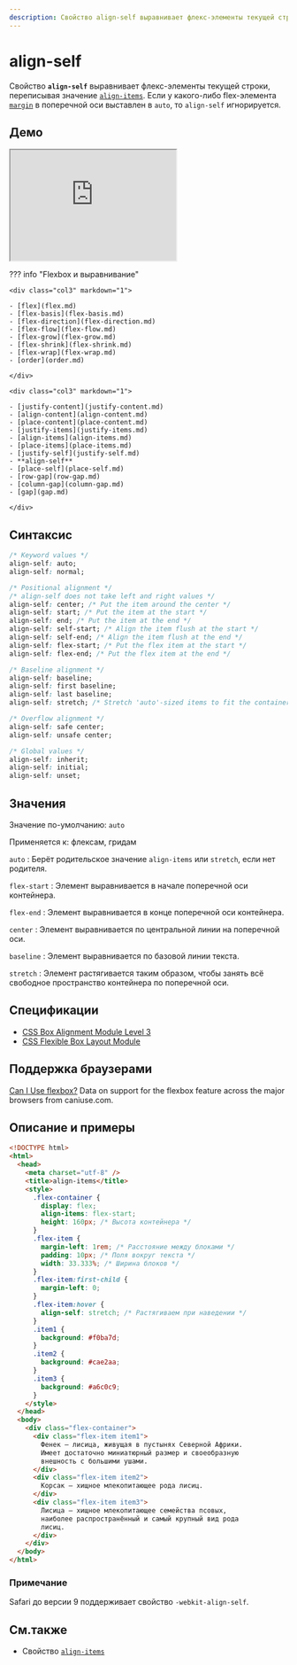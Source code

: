 ```yaml
---
description: Свойство align-self выравнивает флекс-элементы текущей строки, переписывая значение align-items
---
```


# align-self

Свойство **`align-self`** выравнивает флекс-элементы текущей строки, переписывая значение [`align-items`](/css/align-items/). Если у какого-либо flex-элемента [`margin`](margin.md) в поперечной оси выставлен в `auto`, то `align-self` игнорируется.

## Демо

<iframe class="interactive is-default-height" height="200" src="https://interactive-examples.mdn.mozilla.net/pages/css/align-self.html" title="MDN Web Docs Interactive Example" loading="lazy" data-readystate="complete"></iframe>

??? info "Flexbox и выравнивание"

    <div class="col3" markdown="1">

    - [flex](flex.md)
    - [flex-basis](flex-basis.md)
    - [flex-direction](flex-direction.md)
    - [flex-flow](flex-flow.md)
    - [flex-grow](flex-grow.md)
    - [flex-shrink](flex-shrink.md)
    - [flex-wrap](flex-wrap.md)
    - [order](order.md)

    </div>

    <div class="col3" markdown="1">

    - [justify-content](justify-content.md)
    - [align-content](align-content.md)
    - [place-content](place-content.md)
    - [justify-items](justify-items.md)
    - [align-items](align-items.md)
    - [place-items](place-items.md)
    - [justify-self](justify-self.md)
    - **align-self**
    - [place-self](place-self.md)
    - [row-gap](row-gap.md)
    - [column-gap](column-gap.md)
    - [gap](gap.md)

    </div>

## Синтаксис

```css
/* Keyword values */
align-self: auto;
align-self: normal;

/* Positional alignment */
/* align-self does not take left and right values */
align-self: center; /* Put the item around the center */
align-self: start; /* Put the item at the start */
align-self: end; /* Put the item at the end */
align-self: self-start; /* Align the item flush at the start */
align-self: self-end; /* Align the item flush at the end */
align-self: flex-start; /* Put the flex item at the start */
align-self: flex-end; /* Put the flex item at the end */

/* Baseline alignment */
align-self: baseline;
align-self: first baseline;
align-self: last baseline;
align-self: stretch; /* Stretch 'auto'-sized items to fit the container */

/* Overflow alignment */
align-self: safe center;
align-self: unsafe center;

/* Global values */
align-self: inherit;
align-self: initial;
align-self: unset;
```

## Значения

Значение по-умолчанию: `auto`

Применяется к: флексам, гридам

`auto`
: Берёт родительское значение `align-items` или `stretch`, если нет родителя.

`flex-start`
: Элемент выравнивается в начале поперечной оси контейнера.

`flex-end`
: Элемент выравнивается в конце поперечной оси контейнера.

`center`
: Элемент выравнивается по центральной линии на поперечной оси.

`baseline`
: Элемент выравнивается по базовой линии текста.

`stretch`
: Элемент растягивается таким образом, чтобы занять всё свободное пространство контейнера по поперечной оси.

## Спецификации

- [CSS Box Alignment Module Level 3](https://drafts.csswg.org/css-align-3/#propdef-align-self)
- [CSS Flexible Box Layout Module](https://drafts.csswg.org/css-flexbox-1/#propdef-align-self)

## Поддержка браузерами

<p class="ciu_embed" data-feature="flexbox" data-periods="future_1,current,past_1,past_2">
  <a href="http://caniuse.com/#feat=flexbox">Can I Use flexbox?</a> Data on support for the flexbox feature across the major browsers from caniuse.com.
</p>

## Описание и примеры

```html
<!DOCTYPE html>
<html>
  <head>
    <meta charset="utf-8" />
    <title>align-items</title>
    <style>
      .flex-container {
        display: flex;
        align-items: flex-start;
        height: 160px; /* Высота контейнера */
      }
      .flex-item {
        margin-left: 1rem; /* Расстояние между блоками */
        padding: 10px; /* Поля вокруг текста */
        width: 33.333%; /* Ширина блоков */
      }
      .flex-item:first-child {
        margin-left: 0;
      }
      .flex-item:hover {
        align-self: stretch; /* Растягиваем при наведении */
      }
      .item1 {
        background: #f0ba7d;
      }
      .item2 {
        background: #cae2aa;
      }
      .item3 {
        background: #a6c0c9;
      }
    </style>
  </head>
  <body>
    <div class="flex-container">
      <div class="flex-item item1">
        Фенек — лисица, живущая в пустынях Северной Африки.
        Имеет достаточно миниатюрный размер и своеобразную
        внешность с большими ушами.
      </div>
      <div class="flex-item item2">
        Корсак — хищное млекопитающее рода лисиц.
      </div>
      <div class="flex-item item3">
        Лисица — хищное млекопитающее семейства псовых,
        наиболее распространённый и самый крупный вид рода
        лисиц.
      </div>
    </div>
  </body>
</html>
```

### Примечание

Safari до версии 9 поддерживает свойство `-webkit-align-self`.

## См.также

- Свойство [`align-items`](align-items.md)
